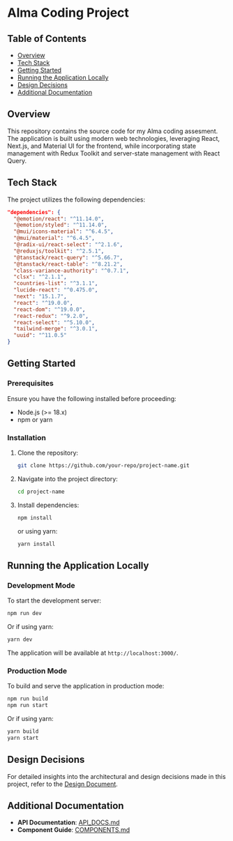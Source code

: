 # Alma Coding Project

## Table of Contents

- [Overview](#overview)
- [Tech Stack](#tech-stack)
- [Getting Started](#getting-started)
- [Running the Application Locally](#running-the-application-locally)
- [Design Decisions](#design-decisions)
- [Additional Documentation](#additional-documentation)

## Overview

This repository contains the source code for my Alma coding assesment. The application is built using modern web technologies, leveraging React, Next.js, and Material UI for the frontend, while incorporating state management with Redux Toolkit and server-state management with React Query.

## Tech Stack

The project utilizes the following dependencies:

```json
"dependencies": {
  "@emotion/react": "^11.14.0",
  "@emotion/styled": "^11.14.0",
  "@mui/icons-material": "^6.4.5",
  "@mui/material": "^6.4.5",
  "@radix-ui/react-select": "^2.1.6",
  "@reduxjs/toolkit": "^2.5.1",
  "@tanstack/react-query": "^5.66.7",
  "@tanstack/react-table": "^8.21.2",
  "class-variance-authority": "^0.7.1",
  "clsx": "^2.1.1",
  "countries-list": "^3.1.1",
  "lucide-react": "^0.475.0",
  "next": "15.1.7",
  "react": "^19.0.0",
  "react-dom": "^19.0.0",
  "react-redux": "^9.2.0",
  "react-select": "^5.10.0",
  "tailwind-merge": "^3.0.1",
  "uuid": "^11.0.5"
}
```

## Getting Started

### Prerequisites

Ensure you have the following installed before proceeding:

- Node.js (>= 18.x)
- npm or yarn

### Installation

1. Clone the repository:
   ```sh
   git clone https://github.com/your-repo/project-name.git
   ```
2. Navigate into the project directory:
   ```sh
   cd project-name
   ```
3. Install dependencies:
   ```sh
   npm install
   ```
   or using yarn:
   ```sh
   yarn install
   ```

## Running the Application Locally

### Development Mode

To start the development server:

```sh
npm run dev
```

Or if using yarn:

```sh
yarn dev
```

The application will be available at `http://localhost:3000/`.

### Production Mode

To build and serve the application in production mode:

```sh
npm run build
npm run start
```

Or if using yarn:

```sh
yarn build
yarn start
```

## Design Decisions

For detailed insights into the architectural and design decisions made in this project, refer to the [Design Document](./docs/DESIGN.md).

## Additional Documentation

- **API Documentation**: [API_DOCS.md](./docs/API_DOCS.md)
- **Component Guide**: [COMPONENTS.md](./docs/COMPONENTS.md)

